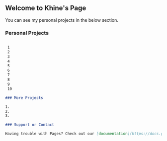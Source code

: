 ## Welcome to Khine's Page

You can see my personal projects in the below section.

### Personal Projects


```markdown

 1
 2
 3
 4
 5
 6
 7
 8
 9
 10

### More Projects

1.
2.
3.

### Support or Contact

Having trouble with Pages? Check out our [documentation](https://docs.github.com/categories/github-pages-basics/) or [contact support](https://support.github.com/contact) and we’ll help you sort it out.
